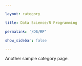 ```yaml
---

layout: category

title: Data Science/R Programming

permalink: '/DS/RP'

show_sidebar: false

---
```


Another sample category page.
